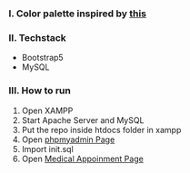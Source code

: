### I. Color palette inspired by [this](https://coolors.co/palette/7400b8-6930c3-5e60ce-5390d9-4ea8de-48bfe3-56cfe1-64dfdf-72efdd-80ffdb)

### II. Techstack
- Bootstrap5
- MySQL

### III. How to run
1. Open XAMPP
2. Start Apache Server and MySQL
3. Put the repo inside htdocs folder in xampp
4. Open [phpmyadmin Page](http://localhost/phpmyadmin)
5. Import init.sql
6. Open [Medical Appoinment Page](http://localhost/web-programming-assignment/index.php)